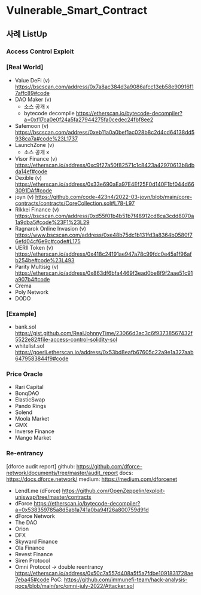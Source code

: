 # Vulnerable_Smart_Contract

## 사례 ListUp

### Access Control Exploit

### [Real World]

- Value DeFi (v)
  https://bscscan.com/address/0x7a8ac384d3a9086afcc13eb58e90916f17affc89#code
- DAO Maker (v)
  - 소스 공개 x
  - bytecode decompile
    https://etherscan.io/bytecode-decompiler?a=0xf17ca0e0f24a5fa27944275fa0cedec24fbf8ee2
- Safemoon (v)
  https://bscscan.com/address/0xeb11a0a0bef1ac028b8c2d4cd64138dd5938ca7a#code%23L1737
- LaunchZone (v)
  - 소스 공개 x
- Visor Finance (v)
  https://etherscan.io/address/0xc9f27a50f82571c1c8423a42970613b8dbda14ef#code
- Dexible (v)
  https://etherscan.io/address/0x33e690aEa97E4Ef25F0d140F1bf044d663091DAf#code
- joyn (v)
  https://github.com/code-423n4/2022-03-joyn/blob/main/core-contracts/contracts/CoreCollection.sol#L78-L97
- Rikkei Finance (v)
  https://bscscan.com/address/0xd55f01b4b51b7f48912cd8ca3cdd8070a1a9dba5#code%23F1%23L29
- Ragnarok Online Invasion (v)
  https://www.bscscan.com/address/0xe48b75dc1b131fd3a8364b0580f76efd04cf6e9c#code#L175
- UERII Token (v)
  https://etherscan.io/address/0x418c24191ae947a78c99fdc0e45a1f96afb254be#code%23L493
- Parity Multisig (v)
  https://etherscan.io/address/0x863df6bfa4469f3ead0be8f9f2aae51c91a907b4#code
- Crema
- Poly Network
- DODO

### [Example]

- bank.sol
  https://gist.github.com/RealJohnnyTime/23066d3ac3c6f93738567432f5522e82#file-access-control-solidity-sol
- whitelist.sol
  https://goerli.etherscan.io/address/0x53bd8eafb67605c22a9e1a327aab6479583844f9#code

### Price Oracle

- Rari Capital
- BonqDAO
- ElasticSwap
- Pando Rings
- Solend
- Moola Market
- GMX
- Inverse Finance
- Mango Market

### Re-entrancy

[dforce audit report]
github: https://github.com/dforce-network/documents/tree/master/audit_report
docs: https://docs.dforce.network/
medium: https://medium.com/dforcenet

- Lendf.me (dForce)
  https://github.com/OpenZeppelin/exploit-uniswap/tree/master/contracts
- dForce
  https://etherscan.io/bytecode-decompiler?a=0x538359785a8d5ab1a741a0ba94f26a800759d91d
- dForce Network
- The DAO
- Orion
- DFX
- Skyward Finance
- Ola Finance
- Revest Finance
- Siren Protocol
- Omni Protocol -> double reentrancy
  https://etherscan.io/address/0x50c7a557d408a5f5a7fdbe1091831728ae7eba45#code
  PoC: https://github.com/immunefi-team/hack-analysis-pocs/blob/main/src/omni-july-2022/Attacker.sol

